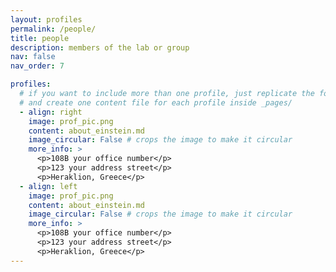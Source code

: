 ```yaml
---
layout: profiles
permalink: /people/
title: people
description: members of the lab or group
nav: false
nav_order: 7

profiles:
  # if you want to include more than one profile, just replicate the following block
  # and create one content file for each profile inside _pages/
  - align: right
    image: prof_pic.png
    content: about_einstein.md
    image_circular: False # crops the image to make it circular
    more_info: >
      <p>108B your office number</p>
      <p>123 your address street</p>
      <p>Heraklion, Greece</p>
  - align: left
    image: prof_pic.png
    content: about_einstein.md
    image_circular: False # crops the image to make it circular
    more_info: >
      <p>108B your office number</p>
      <p>123 your address street</p>
      <p>Heraklion, Greece</p>
---
```

